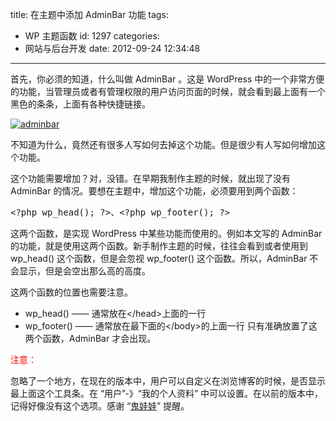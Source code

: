 title: 在主题中添加 AdminBar 功能
tags:

- WP 主题函数
  id: 1297
  categories:
- 网站与后台开发
  date: 2012-09-24 12:34:48

---

首先，你必须的知道，什么叫做 AdminBar 。这是 WordPress 中的一个非常方便的功能，当管理员或者有管理权限的用户访问页面的时候，就会看到最上面有一个黑色的条条，上面有各种快捷链接。

[![adminbar](https://qxzm-cdn.sapi.work/blog/2012/09/Unnamed-QQ-Screenshot20120924122559.jpg "adminbar")](https://qxzm-cdn.sapi.work/blog/2012/09/Unnamed-QQ-Screenshot20120924122559.jpg)

不知道为什么，竟然还有很多人写如何去掉这个功能。但是很少有人写如何增加这个功能。

这个功能需要增加？对，没错。在早期我制作主题的时候，就出现了没有 AdminBar 的情况。要想在主题中，增加这个功能，必须要用到两个函数：

<pre>&lt;?php wp_head(); ?&gt;、&lt;?php wp_footer(); ?&gt;</pre>

这两个函数，是实现 WordPress 中某些功能而使用的。例如本文写的 AdminBar 的功能，就是使用这两个函数。新手制作主题的时候，往往会看到或者使用到 wp_head() 这个函数，但是会忽视 wp_footer() 这个函数。所以，AdminBar 不会显示，但是会空出那么高的高度。

这两个函数的位置也需要注意。

- wp_head() —— 通常放在&lt;/head&gt;上面的一行
- wp_footer() —— 通常放在最下面的&lt;/body&gt;的上面一行
  只有准确放置了这两个函数，AdminBar 才会出现。

<span style="color: #ff0000;">注意：</span>

忽略了一个地方，在现在的版本中，用户可以自定义在浏览博客的时候，是否显示最上面这个工具条。在 “用户”-》“我的个人资料” 中可以设置。在以前的版本中，记得好像没有这个选项。感谢 “[鬼娃娃](http://www.linyousai.cn/)” 提醒。
